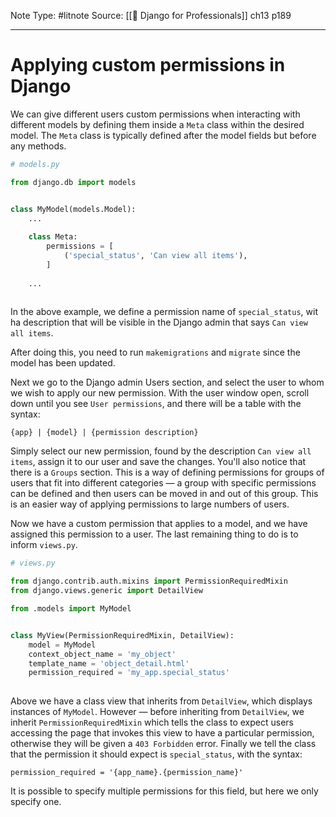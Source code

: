 Note Type: #litnote
Source: [[📖 Django for Professionals]] ch13 p189

---
# Applying custom permissions in Django
We can give different users custom permissions when interacting with different models by defining them inside a `Meta` class within the desired model. The `Meta` class is typically defined after the model fields but before any methods.
```python
# models.py

from django.db import models


class MyModel(models.Model):
	...
	
	class Meta:
		permissions = [
			('special_status', 'Can view all items'),
		]
	
	...
	
```

In the above example, we define a permission name of `special_status`, wit ha description that will be visible in the Django admin that says `Can view all items`.

After doing this, you need to run `makemigrations` and `migrate` since the model has been updated.

Next we go to the Django admin Users section, and select the user to whom we wish to apply our new permission. With the user window open, scroll down until you see `User permissions`, and there will be a table with the syntax:

`{app} | {model} | {permission description}`

Simply select our new permission, found by the description `Can view all items`, assign it to our user and save the changes. You'll also notice that there is a `Groups` section. This is a way of defining permissions for groups of users that fit into different categories — a group with specific permissions can be defined and then users can be moved in and out of this group. This is an easier way of applying permissions to large numbers of users.

Now we have a custom permission that applies to a model, and we have assigned this permission to a user. The last remaining thing to do is to inform `views.py`.
```python
# views.py

from django.contrib.auth.mixins import PermissionRequiredMixin
from django.views.generic import DetailView

from .models import MyModel


class MyView(PermissionRequiredMixin, DetailView):
	model = MyModel
	context_object_name = 'my_object'
	template_name = 'object_detail.html'
	permission_required = 'my_app.special_status'
	
```

Above we have a class view that inherits from `DetailView`, which displays instances of `MyModel`. However — before inheriting from `DetailView`, we inherit `PermissionRequiredMixin` which tells the class to expect users accessing the page that invokes this view to have a particular permission, otherwise they will be given a `403 Forbidden` error. Finally we tell the class that the permission it should expect is `special_status`, with the syntax:

`permission_required = '{app_name}.{permission_name}'`

It is possible to specify multiple permissions for this field, but here we only specify one.